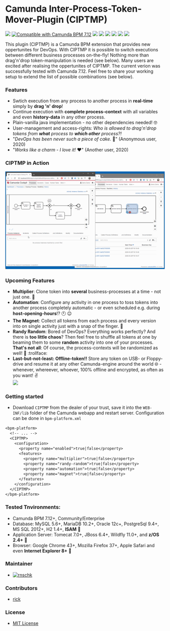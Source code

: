 # Camunda Inter-Process-Token-Mover-Plugin (CIPTMP)
  
[![](https://img.shields.io/badge/build-passing-success.svg)](https://github.com/rnschk/camunda-inter-process-token-mover-plugin)
[![Compatible with Camunda BPM 7.12](https://img.shields.io/badge/Camunda%20BPM-7.12+-eb256e)](https://github.com/camunda/camunda-bpm-platform)
[![](https://img.shields.io/github/downloads/rnschk/camunda-inter-process-token-mover-plugin/total)](https://github.com/rnschk/camunda-inter-process-token-mover-plugin)
[![](https://img.shields.io/github/issues/rnschk/camunda-inter-process-token-mover-plugin)](https://github.com/rnschk/camunda-inter-process-token-mover-plugin)
[![](https://img.shields.io/github/license/rnschk/camunda-inter-process-token-mover-plugin)](https://github.com/rnschk/camunda-inter-process-token-mover-plugin)
[![](https://img.shields.io/github/v/release/rnschk/camunda-inter-process-token-mover-plugin)](https://github.com/rnschk/camunda-inter-process-token-mover-plugin)
[![](https://img.shields.io/github/forks/rnschk/camunda-inter-process-token-mover-plugin)](https://github.com/rnschk/camunda-inter-process-token-mover-plugin)
[![](https://img.shields.io/github/stars/rnschk/camunda-inter-process-token-mover-plugin)](https://github.com/rnschk/camunda-inter-process-token-mover-plugin)

This plugin (CIPTMP) is a Camunda BPM extension that provides new oppertunites for DevOps. With CIPTMP it is possible to switch executions between different business processes on-the-fly! Nothing more than drag'n'drop token-manipulation is needed (see below). Many users are excited after realising the oppertunites of CIPTMP.
The current verion was successfully tested with Camunda 7.12. Feel free to share your working setup to extend the list of possible combinations (see below). 

### Features
* Swtich execution from any process to another process in **real-time** simply by **drag 'n' drop**!
* Continue execution with **complete process-context** with all variables and even **history-data** in any other process.
* Plain-vanilla java implementation - no other dependencies needed! :nerd_face:
* User-management and access-rights: *Who is allowed to drag'n'drop tokens from __what__ process to __which other__ process?!*
* "*DevOps has been never such a piece of cake.* :cake:" (Anonymous user, 2020)
* "*Works like a charm - I love it!* :heart:" (Another user, 2020)

### CIPTMP in Action
![](img/camunda_plugin_cross_process_mover_progress.gif)

### Upcoming Features
* **Multiplier**: Clone token into **several** business-processes at a time - not just one. :trident:
* **Automation**: Configure any activity in one process to toss tokens into another process completely automatic - or even scheduled e.g. during **host-opening-hours**!? :clock11: :wink:
* **The Magnet**: Collect all tokens from each process and every version into on single activity just with a snap of the finger. :clap:
* **Randy Random**: Bored of DevOps? Everything works perfectly? And there is **too little chaos**? Then feel free to shuffle all tokens at one by beaming them to some **random** activity into one of your processes. **That's not all**: Of course, the process-contexts will be randomized as well! :game_die: :trollface:
* **Last-but-not-least: Offline-token!!** Store any token on USB- or Floppy-drive and resume it at any other Camunda-engine around the world :globe_with_meridians: - whenever, whereever, whoever, 100% offline and encrypted, as often as you want! :v:  
![](img/mind.gif)

### Getting started
* Download `CIPTMP` from the dealer of your trust, save it into the `WEB-INF/lib` folder of the Camunda webapp and restart server. Configuration can be done in `bpm-platform.xml`
```
<bpm-platform>
  <!-- ... --> 
  <CIPTMP>
    <configuration>
      <property name="enabled">true|false</property>
      <features>
        <property name="multiplier">true|false</property>
        <property name="randy-random">true|false</property>
        <property name="automation">true|false</property>
        <property name="magnet">true|false</property>
      </features>
    </configuration>
  </CIPTMP>
</bpm-platform>
```

### Tested Tnvironments:
* Camunda BPM 7.12+, Community/Enterprise
* Database: MySQL 5.6+, MariaDB 10.2+, Oracle 12c+, PostgreSql 9.4+, MS SQL 2012+, H2 1.4+, **ISAM** :floppy_disk:
* Application Server: Tomecat 7.0+, JBoss 6.4+, Wildfly 11.0+, and **z/OS 2.4+** :satellite:
* Browser: Google Chrome 43+, Mozilla Firefox 37+, Apple Safari and even **Internet Explorer 8+** :bug:

### Maintainer
* [![rnschk](https://img.shields.io/twitter/follow/rnschk.svg)](https://twitter.com/rnschk) 

### Contributors
* [rick](http://youtu.be/dQw4w9WgXcQ)

### License
* [MIT License](LICENSE)
